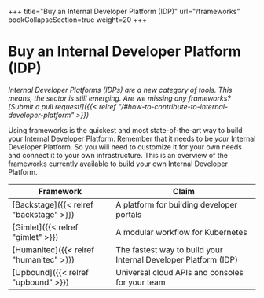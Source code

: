 +++
title="Buy an Internal Developer Platform (IDP)"
url="/frameworks"
bookCollapseSection=true
weight=20
+++

# Buy an Internal Developer Platform (IDP)

_Internal Developer Platforms (IDPs) are a new category of tools. This means, the sector is still emerging. Are we missing any frameworks? [Submit a pull request!]({{< relref "/#how-to-contribute-to-internal-developer-platform" >}})_

Using frameworks is the quickest and most state-of-the-art way to build your Internal Developer Platform. Remember that it needs to be _your_ Internal Developer Platform. So you will need to customize it for your own needs and connect it to your own infrastructure. This is an overview of the frameworks currently available to build your own Internal Developer Platform.

**Framework** | **Claim**
--- | ---
[Backstage]({{< relref "backstage" >}}) | A platform for building developer portals
[Gimlet]({{< relref "gimlet" >}}) | A modular workflow for Kubernetes
[Humanitec]({{< relref "humanitec" >}}) | The fastest way to build your Internal Developer Platform (IDP)
[Upbound]({{< relref "upbound" >}}) | Universal cloud APIs and consoles for your team
